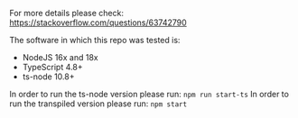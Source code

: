For more details please check: https://stackoverflow.com/questions/63742790

The software in which this repo was tested is: 
- NodeJS 16x and 18x
- TypeScript 4.8+
- ts-node 10.8+

In order to run the ts-node version please run: `npm run start-ts`
In order to run the transpiled version please run: `npm start`
